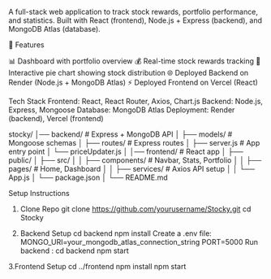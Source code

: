A full-stack web application to track stock rewards, portfolio performance, and statistics.
Built with React (frontend), Node.js + Express (backend), and MongoDB Atlas (database).

🚀 Features

📊 Dashboard with portfolio overview
💰 Real-time stock rewards tracking
🥧 Interactive pie chart showing stock distribution
🌐 Deployed Backend on Render (Node.js + MongoDB Atlas)
⚡ Deployed Frontend on Vercel (React)

Tech Stack
Frontend: React, React Router, Axios, Chart.js
Backend: Node.js, Express, Mongoose
Database: MongoDB Atlas
Deployment: Render (backend), Vercel (frontend)


stocky/
│── backend/          # Express + MongoDB API
│   ├── models/       # Mongoose schemas
│   ├── routes/       # Express routes
│   ├── server.js     # App entry point
│   └── priceUpdater.js
│
│── frontend/         # React app
│   ├── public/
│   ├── src/
│   │   ├── components/   # Navbar, Stats, Portfolio
│   │   ├── pages/        # Home, Dashboard
│   │   ├── services/     # Axios API setup
│   │   └── App.js
│   └── package.json
│
└── README.md



Setup Instructions
1. Clone Repo
git clone https://github.com/yourusername/Stocky.git
cd Stocky

2. Backend Setup
  cd backend
  npm install
  Create a .env file:
  MONGO_URI=your_mongodb_atlas_connection_string
  PORT=5000
Run backend :
  cd backend
  npm start

3.Frontend Setup
  cd ../frontend
  npm install
  npm start


 
